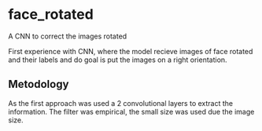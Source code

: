# face_rotated
A CNN to correct the images rotated

First experience with CNN, where the model recieve images of face rotated and their labels and do goal is put the 
images on a right orientation. 

## Metodology

As the first approach was used a 2 convolutional layers to extract the information. 
The filter was empirical, the small size was used due the image size. 
